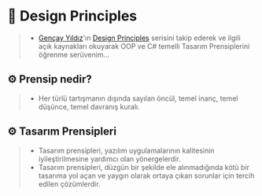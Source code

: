 # 🚧 Design Principles

> - [Gençay Yıldız](https://www.linkedin.com/in/gen%C3%A7ay-y%C4%B1ld%C4%B1z-a1453987/)'ın [Design Principles](https://www.youtube.com/playlist?list=PLQVXoXFVVtp2eAq33DVNxeoXLXj4VMYpT) serisini takip ederek ve ilgili açık kaynakları okuyarak OOP ve C# temelli Tasarım Prensiplerini öğrenme serüvenim...

## ⚙️ Prensip nedir?

> - Her türlü tartışmanın dışında sayılan öncül, temel inanç, temel düşünce, temel davranış kuralı.

## ⚙️ Tasarım Prensipleri

> - Tasarım prensipleri, yazılım uygulamalarının kalitesinin iyileştirilmesine yardımcı olan yönergelerdir.
> - Tasarım prensipleri, düzgün bir şekilde ele alınmadığında kötü bir tasarıma yol açan ve yaygın olarak ortaya çıkan sorunlar için tercih edilen çözümlerdir.